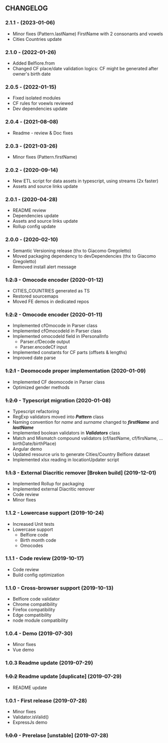 ## CHANGELOG

### 2.1.1 - (2023-01-06)
* Minor fixes (Pattern.lastName) FirstName with 2 consonants and vowels
* Cities Countries update

### 2.1.0 - (2022-01-26)
* Added Belfiore.from
* Changed CF place/date validation logics: CF might be generated after owner's birth date

### 2.0.5 - (2022-01-15)
* Fixed isolated modules
* CF rules for voewls reviewed
* Dev dependencies update

### 2.0.4 - (2021-08-08)
* Readme - review & Doc fixes

### 2.0.3 - (2021-03-26)
* Minor fixes (Pattern.firstName)

### 2.0.2 - (2020-09-14)
* New ETL script for data assets in typescript, using streams (2x faster)
* Assets and source links update

### 2.0.1 - (2020-04-28)
* README review
* Dependencies update
* Assets and source links update
* Rollup config update

### 2.0.0 - (2020-02-10)
* Semantic Versioning release (thx to Giacomo Gregoletto)
* Moved packaging dependency to devDependencies (thx to Giacomo Gregoletto)
* Removed install alert message

### ~~1.2.3~~ - Omocode encoder (2020-01-12)
* CITIES_COUNTRIES generated as TS
* Restored sourcemaps
* Moved FE demos in dedicated repos

### ~~1.2.2~~ - Omocode encoder (2020-01-11)
* Implemented cfOmocode in Parser class
* Implemented cfOmocodeId in Parser class
* Implemented omocodeId field in IPersonalInfo
  * Parser.cfDecode output
  * Parser.encodeCf input
* Implemented constants for CF parts (offsets & lengths)
* Improved date parse
  
### ~~1.2.1~~ - Deomocode proper implementation (2020-01-09)
* Implemented CF deomocode in Parser class
* Optimized gender methods

### ~~1.2.0~~ - Typescript migration (2020-01-08)
* Typescript refactoring
* RegExp validators moved into ***Pattern*** class
* Naming convention for *name* and *surname* changed to ***firstName*** and ***lastName***
* Implemented boolean validators in ***Validators*** class
* Match and Mismatch compound validators (cf/lastName, cf/firsName, ... birthDate/birthPlace)
* Angular demo
* Updated resource uris to generate Cities/Country Belfiore dataset
* Implemented xlsx reading in locationUpdater script

### ~~1.1.3~~ - External Diacritic remover [Broken build] (2019-12-01)
* Implemented Rollup for packaging
* Implemented external Diacritic remover
* Code review
* Minor fixes
  
### 1.1.2 - Lowercase support (2019-10-24)
* Increased Unit tests
* Lowercase support
  * Belfiore code
  * Birth month code
  * Omocodes

### 1.1.1 - Code review (2019-10-17)
* Code review
* Build config optimization

### 1.1.0 - Cross-browser support (2019-10-13)
* Belfiore code validator
* Chrome compatibility
* Firefox compatibility
* Edge compatibility
* node module compatibility

### 1.0.4 - Demo (2019-07-30)
* Minor fixes
* Vue demo

### 1.0.3 Readme update (2019-07-29)
### ~~1.0.2~~ Readme update [duplicate] (2019-07-29)
  * README update

### 1.0.1 - First release (2019-07-28)
  * Minor fixes
  * Validator.isValid()
  * ExpressJs demo

### ~~1.0.0~~ - Prerelase [unstable] (2019-07-28)
